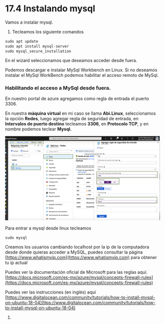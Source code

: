 # 17.4 Instalando mysql

Vamos a instalar mysql.

1. Tecleamos los siguiente comandos

```
sudo apt update
sudo apt install mysql-server
sudo mysql_secure_installation
```

En el wizard seleccionamos que deseamos acceder desde fuera.

Podemos descargar e instalar MySql Workbench en Linux. Si no deseamos instalar el MySql WorkBench podemos habilitar el acceso remoto de MySql.

### Habilitando el acceso a MySql desde fuera.

En nuestro portal de azure agregamos como regla de entrada  el puerto 3306.

En nuestra **máquina virtual** en mi caso se llama **Abi.Linux**, seleccionamos la opción **Redes**, luego agregar regla de seguridad de entrada, en **Intervalos de puerto destino** tecleamos **3306**, en **Protocolo TCP**, y en nombre podemos teclear **Mysql.**

![](<../.gitbook/assets/image (112).png>)

Para entrar a mysql desde linux tecleamos&#x20;

```
sudo mysql
```

Creamos los usuarios cambiando localhost por la ip de la computadora desde donde quieras acceder a MySQL, puedes consultar la página [https://www.whatismyip.com](https://www.whatismyip.com) para obtener tu ip actual

Puedes ver la documentación oficial de Microsoft para las reglas aquí. [https://docs.microsoft.com/es-mx/azure/mysql/concepts-firewall-rules](https://docs.microsoft.com/es-mx/azure/mysql/concepts-firewall-rules)

Puedes ver las instrucciones (en inglés) aquí [https://www.digitalocean.com/community/tutorials/how-to-install-mysql-on-ubuntu-18-04](ttps://www.digitalocean.com/community/tutorials/how-to-install-mysql-on-ubuntu-18-04)

1.
